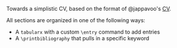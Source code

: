 Towards a simplistic CV, based on the format of @jappavoo's [CV](http://www.cs.bu.edu/~jappavoo/Resources/Docs/cv.pdf).

All sections are organized in one of the following ways:
- A `tabularx` with a custom `\entry` command to add entries
- A `\printbibliography` that pulls in a specific keyword
